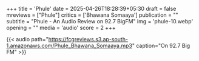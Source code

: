 +++
title = 'Phule'
date = 2025-04-26T18:28:39+05:30
draft = false
mreviews = ["Phule"]
critics = ['Bhawana Somaaya']
publication = ""
subtitle = "Phule - An Audio Review on 92.7 BigFM"
img = 'phule-10.webp'
opening = ""
media = 'audio'
score = 2
+++

{{< audio path="<https://fcgreviews.s3.ap-south-1.amazonaws.com/Phule_Bhawana_Somaaya.mp3>" caption="On 92.7 Big FM" >}}
